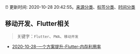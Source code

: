 :alarm_clock: 更新时间: 2020-10-28 20:42:55。[来源分类](../README.md)、[标签分类](../TAGS.md)、[时间分类](../TIMELINE.md)

## 移动开发、Flutter相关


> 关键字：`Flutter`、`PWA`、`移动开发`



- [2020-10-28-一个方案提升-Flutter-内存利用率](https://toutiao.io/k/xaem7up) 